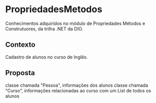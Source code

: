 # PropriedadesMetodos
Conhecimentos adquiridos no módulo de Propriedades Métodos e Construtuores, da trilha .NET da DIO.

## Contexto
Cadastro de alunos no curso de Inglês.

## Proposta
classe chamada "Pessoa", informações dos alunos
classe chamada "Curso", informações relacionadas ao curso com um List de todos os alunos

